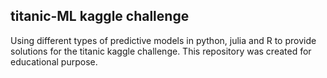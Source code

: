 ## titanic-ML kaggle challenge

Using different types of predictive models in python, julia and R to provide solutions for the titanic kaggle challenge.
This repository was created for educational purpose.
